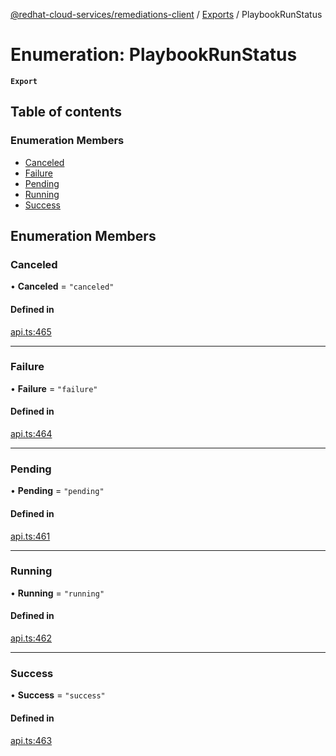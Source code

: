 [@redhat-cloud-services/remediations-client](../README.md) / [Exports](../modules.md) / PlaybookRunStatus

# Enumeration: PlaybookRunStatus

**`Export`**

## Table of contents

### Enumeration Members

- [Canceled](PlaybookRunStatus.md#canceled)
- [Failure](PlaybookRunStatus.md#failure)
- [Pending](PlaybookRunStatus.md#pending)
- [Running](PlaybookRunStatus.md#running)
- [Success](PlaybookRunStatus.md#success)

## Enumeration Members

### Canceled

• **Canceled** = ``"canceled"``

#### Defined in

[api.ts:465](https://github.com/RedHatInsights/javascript-clients/blob/master/packages/remediations/api.ts#L465)

___

### Failure

• **Failure** = ``"failure"``

#### Defined in

[api.ts:464](https://github.com/RedHatInsights/javascript-clients/blob/master/packages/remediations/api.ts#L464)

___

### Pending

• **Pending** = ``"pending"``

#### Defined in

[api.ts:461](https://github.com/RedHatInsights/javascript-clients/blob/master/packages/remediations/api.ts#L461)

___

### Running

• **Running** = ``"running"``

#### Defined in

[api.ts:462](https://github.com/RedHatInsights/javascript-clients/blob/master/packages/remediations/api.ts#L462)

___

### Success

• **Success** = ``"success"``

#### Defined in

[api.ts:463](https://github.com/RedHatInsights/javascript-clients/blob/master/packages/remediations/api.ts#L463)
